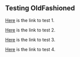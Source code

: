 ## Testing OldFashioned

[Here](./examples/test1/ar-test-1.html) is the link to test 1.

[Here](./examples/test2/ar-pano-test-2.html) is the link to test 2.

[Here](./examples/test3/ar-test-3.html) is the link to test 3.

[Here](./examples/test4/ar-book-test-4.html) is the link to test 4.
